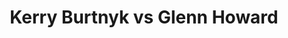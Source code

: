 ---
title: Kerry Burtnyk vs Glenn Howard
player1:
  name: Burtnyk, Kerry
  percent: 60
  wins: 0
  losses: 1
player2:
  name: Howard, Glenn
  percent: 83
  wins: 1
  losses: 0
games:
- player1:
    team: MB
    position: Fourth
    percent: 60
    win: 0
    loss: 1
  player2:
    team: 'ON'
    position: Fourth
    percent: 83
    win: 1
    loss: 0
  event: Brier
  year: 2008
  draw: Round Robin(7)
  score: ON 7 - MB 2
- player1:
    team: BUR
    position: Fourth
    percent: 95
    win: 1
    loss: 0
  player2:
    team: HOW
    position: Third
    percent: 88
    win: 0
    loss: 1
  event: Trials (Men)
  year: 1997
  draw: Round Robin(3)
  score: BUR 8 - HOW 6
- player1:
    team: BUR
    position: Fourth
    percent: 71
    win: 0
    loss: 1
  player2:
    team: HOW
    position: Third
    percent: 90
    win: 1
    loss: 0
  event: Trials (Men)
  year: 2001
  draw: Round Robin(2)
  score: BUR 4 - HOW 6
---